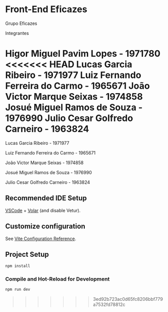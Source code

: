 # Front-End Eficazes

Grupo Eficazes

Integrantes

Higor Miguel Pavim Lopes - 1971780
<<<<<<< HEAD
Lucas Garcia Ribeiro - 1971977
Luiz Fernando Ferreira do Carmo - 1965671
João Victor Marque Seixas - 1974858
Josué Miguel Ramos de Souza - 1976990
Julio Cesar Golfredo Carneiro - 1963824 
=======

Lucas Garcia Ribeiro - 1971977

Luiz Fernando Ferreira do Carmo - 1965671

João Victor Marque Seixas - 1974858

Josué Miguel Ramos de Souza - 1976990

Julio Cesar Golfredo Carneiro - 1963824 


## Recommended IDE Setup

[VSCode](https://code.visualstudio.com/) + [Volar](https://marketplace.visualstudio.com/items?itemName=Vue.volar) (and disable Vetur).

## Customize configuration

See [Vite Configuration Reference](https://vitejs.dev/config/).

## Project Setup

```sh
npm install
```
### Compile and Hot-Reload for Development

```sh
npm run dev
```




>>>>>>> 3ed92b723ac0d65fc8206bbf779a7532fd78812c
